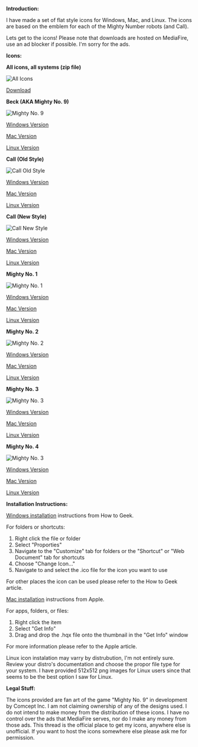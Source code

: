 **Introduction:**

I have made a set of flat style icons for Windows, Mac, and Linux. 
The icons are based on the emblem for each of the Mighty Number robots (and Call).

Lets get to the icons!
Please note that downloads are hosted on MediaFire, use an ad blocker if possible.
I'm sorry for the ads.

**Icons:**

**All icons, all systems (zip file)**

![All Icons](http://i.imgur.com/placeholder.png "All Icons")

[Download](http://www.mediafire.com/placeholder.zip "Download all icons")

**Beck (AKA Mighty No. 9)**

![Mighty No. 9](http://i.imgur.com/rIoEakc.png "Beck AKA Mighty No. 9")

[Windows Version](http://www.mediafire.com/download/j5y3ayybx2sauck/MightyNo9.ico "Download Windows version")

[Mac Version](http://www.mediafire.com/download/394g2mqppp73u71/MightyNo9.hqx "Download Mac version")

[Linux Version](http://www.mediafire.com/download/sxknyf7oc6w5c8f/MightyNo9.png "Download Linux version")

**Call (Old Style)**

![Call Old Style](http://i.imgur.com/dtXDocy.png "Call Old Style")

[Windows Version](http://www.mediafire.com/download/g6h3ahp929hnkfe/CallOld.ico "Download Windows version")

[Mac Version](http://www.mediafire.com/download/2oygd74b3ra6v6d/CallOld.hqx "Download Mac version")

[Linux Version](http://www.mediafire.com/download/dsixpibjhkvwg88/CallOld.png "Download Linux version")

**Call (New Style)**

![Call New Style](http://i.imgur.com/QITyhNR.png "Call New Style")

[Windows Version](http://www.mediafire.com/download/b83igf41fxyio6k/CallNew.ico "Download Windows version")

[Mac Version](http://www.mediafire.com/download/822ft077e8n3ktc/CallNew.hqx "Download Mac version")

[Linux Version](http://www.mediafire.com/download/uyfdh8hxwshnz2x/CallNew.png "Download Linux version")

**Mighty No. 1**

![Mighty No. 1](http://i.imgur.com/DFy7tAi.png "Mighty No. 1")

[Windows Version](http://www.mediafire.com/download/udam9iqwte87xfe/MightyNo1.ico "Download Windows version")

[Mac Version](http://www.mediafire.com/download/e71dkpvhnluxnp2/MightyNo1.hqx "Download Mac version")

[Linux Version](http://www.mediafire.com/download/hcpm1q84784ms7e/MightyNo1.png "Download Linux version")

**Mighty No. 2**

![Mighty No. 2](http://i.imgur.com/m1n4XrQ.png "Mighty No. 2")

[Windows Version](http://www.mediafire.com/download/as7aaz6sd8hi2dl/MightyNo2.ico "Download Windows version")

[Mac Version](http://www.mediafire.com/download/plz9qezxpp12a88/MightyNo2.hqx "Download Mac version")

[Linux Version](http://www.mediafire.com/download/8ud11tgphb2dsve/MightyNo2.png "Download Linux version")

**Mighty No. 3**

![Mighty No. 3](http://i.imgur.com/rMQhM8X.png "Mighty No. 3")

[Windows Version](http://www.mediafire.com/download/a6gkolftf5gul3x/MightyNo3.ico "Download Windows version")

[Mac Version](http://www.mediafire.com/download/rapiircynipf9ar/MightyNo3.hqx "Download Mac version")

[Linux Version](http://www.mediafire.com/download/trcrcaibcexz4mn/MightyNo3.png "Download Linux version")

**Mighty No. 4**

![Mighty No. 3](http://i.imgur.com/bwkjUcB.png "Mighty No. 4")

[Windows Version](http://www.mediafire.com/download/13xanor8r1md2xb/MightyNo4.ico "Download Windows version")

[Mac Version](http://www.mediafire.com/download/wj9l051sus8ejvj/MightyNo4.hqx "Download Mac version")

[Linux Version](http://www.mediafire.com/download/x7d6vhrvgfkghfc/MightyNo4.png "Download Linux version")

**Installation Instructions:**

[Windows installation](http://www.howtogeek.com/howto/13631/) instructions from How to Geek.

For folders or shortcuts:

1. Right click the file or folder
2. Select "Proporties"
3. Navigate to the "Customize" tab for folders or the "Shortcut" or "Web Document" tab for shortcuts
4. Choose "Change Icon..."
5. Navigate to and select the .ico file for the icon you want to use

For other places the icon can be used please refer to the How to Geek article.

[Mac installation](http://support.apple.com/kb/ht2493) instructions from Apple.

For apps, folders, or files:

1. Right click the item
2. Select "Get Info"
3. Drag and drop the .hqx file onto the thumbnail in the "Get Info" window

For more information please refer to the Apple article.

Linux icon instalation may varry by distrubution, I'm not entirely sure.
Review your distro's documentation and choose the propor file type for your system.
I have provided 512x512 png images for Linux users since that seems to be the best option I saw for Linux.



**Legal Stuff:**

The icons provided are fan art of the game "Mighty No. 9" in development by Comcept Inc.
I am not claiming ownership of any of the designs used.
I do not intend to make money from the distribution of these icons.
I have no control over the ads that MediaFire serves, nor do I make any money from those ads.
This thread is the official place to get my icons, anywhere else is unofficial.
If you want to host the icons somewhere else please ask me for permission.